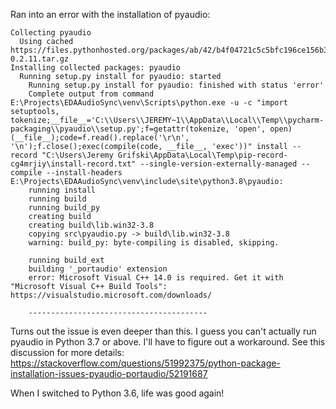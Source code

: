 Ran into an error with the installation of pyaudio:

```
Collecting pyaudio
  Using cached https://files.pythonhosted.org/packages/ab/42/b4f04721c5c5bfc196ce156b3c768998ef8c0ae3654ed29ea5020c749a6b/PyAudio-0.2.11.tar.gz
Installing collected packages: pyaudio
  Running setup.py install for pyaudio: started
    Running setup.py install for pyaudio: finished with status 'error'
    Complete output from command E:\Projects\EDAAudioSync\venv\Scripts\python.exe -u -c "import setuptools, tokenize;__file__='C:\\Users\\JEREMY~1\\AppData\\Local\\Temp\\pycharm-packaging\\pyaudio\\setup.py';f=getattr(tokenize, 'open', open)(__file__);code=f.read().replace('\r\n', '\n');f.close();exec(compile(code, __file__, 'exec'))" install --record "C:\Users\Jeremy Grifski\AppData\Local\Temp\pip-record-cg4mrjiy\install-record.txt" --single-version-externally-managed --compile --install-headers E:\Projects\EDAAudioSync\venv\include\site\python3.8\pyaudio:
    running install
    running build
    running build_py
    creating build
    creating build\lib.win32-3.8
    copying src\pyaudio.py -> build\lib.win32-3.8
    warning: build_py: byte-compiling is disabled, skipping.

    running build_ext
    building '_portaudio' extension
    error: Microsoft Visual C++ 14.0 is required. Get it with "Microsoft Visual C++ Build Tools": https://visualstudio.microsoft.com/downloads/

    ----------------------------------------
```

Turns out the issue is even deeper than this. I guess you can't actually
run pyaudio in Python 3.7 or above. I'll have to figure out a workaround.
See this discussion for more details: https://stackoverflow.com/questions/51992375/python-package-installation-issues-pyaudio-portaudio/52191687

When I switched to Python 3.6, life was good again!
